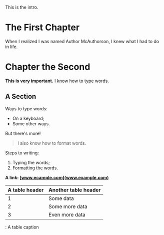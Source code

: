 This is the intro.

# The First Chapter

When I realized I was named Author McAuthorson, I knew what I had to do in life.

# Chapter the Second

**This is very important.** I know how to type words.

## A Section

Ways to type words:

- On a keyboard;
- Some other ways.

But there's more!

> I also know how to format words.

Steps to writing:

1. Typing the words;
2. Formatting the words.

**A link: [www.ecample.com](www.example.com)**

| A table header | Another table header |
| -------------- | -------------------- |
| 1              | Some data            |
| 2              | Some more data       |
| 3              | Even more data       |

: A table caption
